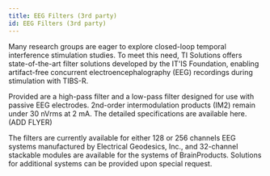 ```yaml
---
title: EEG Filters (3rd party)
id: EEG Filters (3rd party)
---
```

Many research groups are eager to explore closed-loop temporal interference stimulation studies. To meet this need, TI Solutions offers state-of-the-art filter solutions developed by the IT'IS Foundation, enabling artifact-free concurrent electroencephalography (EEG) recordings during stimulation with TIBS-R.

Provided are a high-pass filter and a low-pass filter designed for use with passive EEG electrodes. 2nd-order intermodulation products (IM2) remain under 30 nVrms at 2 mA. The detailed specifications are available here. (ADD FLYER)

The filters are currently available for either 128 or 256 channels EEG systems manufactured by Electrical Geodesics, Inc., and 32-channel stackable modules are available for the systems of BrainProducts. Solutions for additional systems can be provided upon special request.

